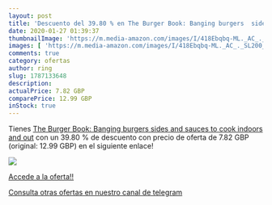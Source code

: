 ```yaml
---
layout: post
title: 'Descuento del 39.80 % en The Burger Book: Banging burgers  sides '
date: 2020-01-27 01:39:37
thumbnailImage: 'https://m.media-amazon.com/images/I/418Ebqbq-ML._AC_._SL200_.jpg'
images: [ 'https://m.media-amazon.com/images/I/418Ebqbq-ML._AC_._SL200_.jpg' ]
comments: true
category: ofertas
author: ring
slug: 1787133648
description:
actualPrice: 7.82 GBP
comparePrice: 12.99 GBP
inStock: true
---
```


Tienes [The Burger Book: Banging burgers  sides and sauces to cook indoors and out](https://www.amazon.com/dp/1787133648/?tag=redken08-20) con un 39.80 % de descuento con precio de oferta de 7.82 GBP (original: 12.99 GBP) en el siguiente enlace!

[![](https://m.media-amazon.com/images/I/418Ebqbq-ML._AC_._SL200_.jpg)](https://www.amazon.com/dp/1787133648/?tag=redken08-20)

[Accede a la oferta!!](https://www.amazon.com/dp/1787133648/?tag=redken08-20)

[Consulta otras ofertas en nuestro canal de telegram](https://t.me/s/ofertas25)
